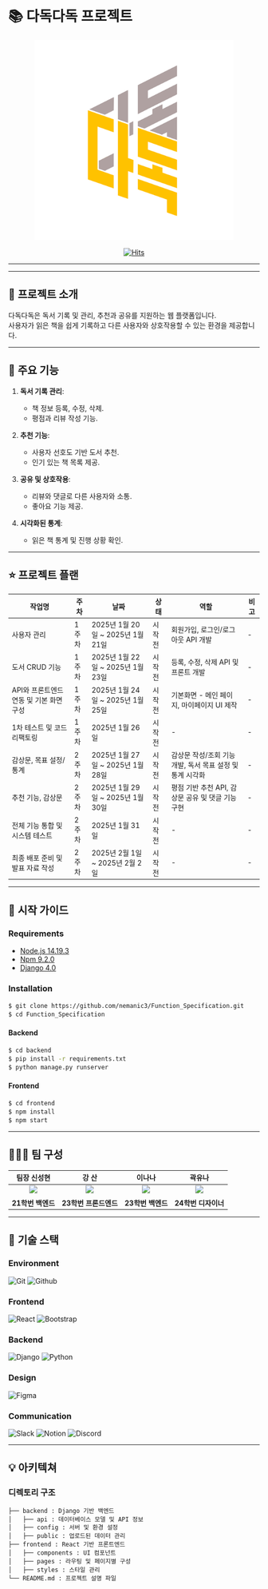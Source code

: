 # 📚 다독다독 프로젝트

<div align="center">
<img width="400" alt="프로젝트 로고" src="https://github.com/HICC-2024-2-project-contest/team1/blob/main/KakaoTalk_20250119_221115619.png">

[![Hits](https://hits.seeyoufarm.com/api/count/incr/badge.svg?url=https%3A%2F%2Fgithub.com%2Fnemanic3%2FFunction_Specification&count_bg=%2379C83D&title_bg=%23555555&icon=&icon_color=%23E7E7E7&title=hits&edge_flat=false)](https://hits.seeyoufarm.com)
</div>

---


---

## 📝 프로젝트 소개

다독다독은 독서 기록 및 관리, 추천과 공유를 지원하는 웹 플랫폼입니다.  
사용자가 읽은 책을 쉽게 기록하고 다른 사용자와 상호작용할 수 있는 환경을 제공합니다.

---



## 🌟 주요 기능

1. **독서 기록 관리**:
   - 책 정보 등록, 수정, 삭제.
   - 평점과 리뷰 작성 기능.
     
2. **추천 기능**:
   - 사용자 선호도 기반 도서 추천.
   - 인기 있는 책 목록 제공.
     
3. **공유 및 상호작용**:
   - 리뷰와 댓글로 다른 사용자와 소통.
   - 좋아요 기능 제공.
     
4. **시각화된 통계**:
   - 읽은 책 통계 및 진행 상황 확인.

---
## ⭐️ 프로젝트 플랜

| 작업명                     | 주차   | 날짜                       | 상태     | 역할         | 비고                                |
|----------------------------|--------|----------------------------|----------|--------------|-------------------------------------|
| 사용자 관리                | 1주차  | 2025년 1월 20일 ~ 2025년 1월 21일 | 시작 전 | 회원가입, 로그인/로그아웃 API 개발 | -                                   |
| 도서 CRUD 기능             | 1주차  | 2025년 1월 22일 ~ 2025년 1월 23일 | 시작 전 | 등록, 수정, 삭제 API 및 프론트 개발 | -                                   |
| API와 프론트엔드 연동 및 기본 화면 구성 | 1주차  | 2025년 1월 24일 ~ 2025년 1월 25일 | 시작 전 | 기본화면 - 메인 페이지, 마이페이지 UI 제작 | -                                   |
| 1차 테스트 및 코드 리팩토링 | 1주차  | 2025년 1월 26일           | 시작 전 | -            | -                                   |
| 감상문, 목표 설정/통계       | 2주차  | 2025년 1월 27일 ~ 2025년 1월 28일 | 시작 전 | 감상문 작성/조회 기능 개발, 독서 목표 설정 및 통계 시각화 | -                                   |
| 추천 기능, 감상문            | 2주차  | 2025년 1월 29일 ~ 2025년 1월 30일 | 시작 전 | 평점 기반 추천 API, 감상문 공유 및 댓글 기능 구현 | -                                   |
| 전체 기능 통합 및 시스템 테스트 | 2주차  | 2025년 1월 31일           | 시작 전 | -            | -                                   |
| 최종 배포 준비 및 발표 자료 작성 | 2주차  | 2025년 2월 1일 ~ 2025년 2월 2일  | 시작 전 | -            | -                                   |

---

## 📂 시작 가이드

### Requirements
- [Node.js 14.19.3](https://nodejs.org/ca/blog/release/v14.19.3/)
- [Npm 9.2.0](https://www.npmjs.com/package/npm/v/9.2.0)
- [Django 4.0](https://www.djangoproject.com/)

### Installation
```bash
$ git clone https://github.com/nemanic3/Function_Specification.git
$ cd Function_Specification
```

#### Backend
```bash
$ cd backend
$ pip install -r requirements.txt
$ python manage.py runserver
```

#### Frontend
```bash
$ cd frontend
$ npm install
$ npm start
```

---

## 🧑‍🤝‍🧑 팀 구성

|      팀장 신성현       |          강 산        |       이나나          |       곽유나          |                                                                                                                
| :------------------------------------------------------------------------------: | :---------------------------------------------------------------------------------------------------------------------------------------------------: | :---------------------------------------------------------------------------------------------------------------------------------------------------------------------------------------------------: | :---------------------------------------------------------------------------------------------------------------------------------------------------------------------------------------------------: | 
|   <img width="160px" src="https://avatars.githubusercontent.com/u/188848771?v=4" />    |   <img width="160px" src="https://avatars.githubusercontent.com/u/139611910?s=400&u=c3c4a6eb05429b73e109293cac9ad11680365b1a&v=4" />    |    <img width="160px" src="https://github.com/user-attachments/assets/3471d8d4-b25d-49b1-8980-a23f877fbbc8" />   |    <img width="160px" src="https://avatars.githubusercontent.com/u/195542716?s=400&u=42372de0252734a071646c6136a851f9c088cf62&v=4" />    |
| **21학번 백엔드** | **23학번 프론드엔드**  | **23학번 백엔드**  | **24학번 디자이너**  |

---

## 🔧 기술 스택

### Environment
![Git](https://img.shields.io/badge/Git-F05032?style=for-the-badge&logo=Git&logoColor=white)
![Github](https://img.shields.io/badge/GitHub-181717?style=for-the-badge&logo=GitHub&logoColor=white)

### Frontend
![React](https://img.shields.io/badge/React-20232A?style=for-the-badge&logo=react&logoColor=61DAFB)
![Bootstrap](https://img.shields.io/badge/Bootstrap-7952B3?style=for-the-badge&logo=Bootstrap&logoColor=white)

### Backend
![Django](https://img.shields.io/badge/Django-092E20?style=for-the-badge&logo=django&logoColor=white)
![Python](https://img.shields.io/badge/python-3776AB?style=for-the-badge&logo=python&logoColor=white)

### Design
![Figma](https://img.shields.io/badge/figma-F24E1E?style=for-the-badge&logo=figma&logoColor=white)

### Communication
![Slack](https://img.shields.io/badge/Slack-4A154B?style=for-the-badge&logo=Slack&logoColor=white)
![Notion](https://img.shields.io/badge/Notion-000000?style=for-the-badge&logo=Notion&logoColor=white)
![Discord](https://img.shields.io/badge/discord-5865F2?style=for-the-badge&logo=discord&logoColor=white)

---

## 💡 아키텍쳐

### 디렉토리 구조
```bash
├── backend : Django 기반 백엔드
│   ├── api : 데이터베이스 모델 및 API 정보
│   ├── config : 서버 및 환경 설정
│   ├── public : 업로드된 데이터 관리
├── frontend : React 기반 프론트엔드
│   ├── components : UI 컴포넌트
│   ├── pages : 라우팅 및 페이지별 구성
│   ├── styles : 스타일 관리
└── README.md : 프로젝트 설명 파일

```
